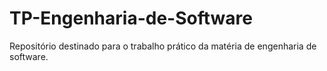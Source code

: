 # TP-Engenharia-de-Software
Repositório destinado para o trabalho prático da matéria de engenharia de software.
